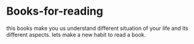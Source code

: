# Books-for-reading
this books make you us understand different situation of your life and its different aspects.
lets make a new habit to read a book.
